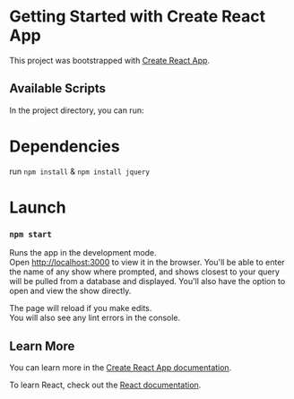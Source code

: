 # Getting Started with Create React App

This project was bootstrapped with [Create React App](https://github.com/facebook/create-react-app).

## Available Scripts

In the project directory, you can run:

# Dependencies
run `npm install` &
`npm install jquery`

# Launch

### `npm start`

Runs the app in the development mode.\
Open [http://localhost:3000](http://localhost:3000) to view it in the browser.
You'll be able to enter the name of any show where prompted, and shows closest
to your query will be pulled from a database and displayed. You'll also have the 
option to open and view the show directly.

The page will reload if you make edits.\
You will also see any lint errors in the console.


## Learn More

You can learn more in the [Create React App documentation](https://facebook.github.io/create-react-app/docs/getting-started).

To learn React, check out the [React documentation](https://reactjs.org/).
